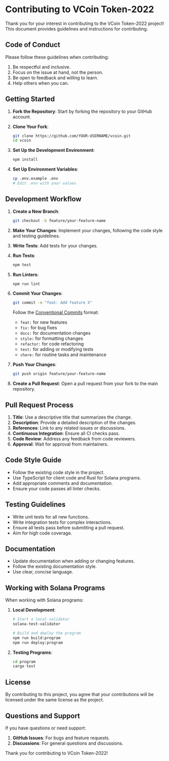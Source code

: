 # Contributing to VCoin Token-2022

Thank you for your interest in contributing to the VCoin Token-2022 project! This document provides guidelines and instructions for contributing.

## Code of Conduct

Please follow these guidelines when contributing:

1. Be respectful and inclusive.
2. Focus on the issue at hand, not the person.
3. Be open to feedback and willing to learn.
4. Help others when you can.

## Getting Started

1. **Fork the Repository**: Start by forking the repository to your GitHub account.

2. **Clone Your Fork**:
   ```bash
   git clone https://github.com/YOUR-USERNAME/vcoin.git
   cd vcoin
   ```

3. **Set Up the Development Environment**:
   ```bash
   npm install
   ```

4. **Set Up Environment Variables**:
   ```bash
   cp .env.example .env
   # Edit .env with your values
   ```

## Development Workflow

1. **Create a New Branch**:
   ```bash
   git checkout -b feature/your-feature-name
   ```

2. **Make Your Changes**: Implement your changes, following the code style and testing guidelines.

3. **Write Tests**: Add tests for your changes.

4. **Run Tests**:
   ```bash
   npm test
   ```

5. **Run Linters**:
   ```bash
   npm run lint
   ```

6. **Commit Your Changes**:
   ```bash
   git commit -m "feat: Add feature X"
   ```
   
   Follow the [Conventional Commits](https://www.conventionalcommits.org/) format:
   - `feat:` for new features
   - `fix:` for bug fixes
   - `docs:` for documentation changes
   - `style:` for formatting changes
   - `refactor:` for code refactoring
   - `test:` for adding or modifying tests
   - `chore:` for routine tasks and maintenance

7. **Push Your Changes**:
   ```bash
   git push origin feature/your-feature-name
   ```

8. **Create a Pull Request**: Open a pull request from your fork to the main repository.

## Pull Request Process

1. **Title**: Use a descriptive title that summarizes the change.
2. **Description**: Provide a detailed description of the changes.
3. **References**: Link to any related issues or discussions.
4. **Continuous Integration**: Ensure all CI checks pass.
5. **Code Review**: Address any feedback from code reviewers.
6. **Approval**: Wait for approval from maintainers.

## Code Style Guide

- Follow the existing code style in the project.
- Use TypeScript for client code and Rust for Solana programs.
- Add appropriate comments and documentation.
- Ensure your code passes all linter checks.

## Testing Guidelines

- Write unit tests for all new functions.
- Write integration tests for complex interactions.
- Ensure all tests pass before submitting a pull request.
- Aim for high code coverage.

## Documentation

- Update documentation when adding or changing features.
- Follow the existing documentation style.
- Use clear, concise language.

## Working with Solana Programs

When working with Solana programs:

1. **Local Development**:
   ```bash
   # Start a local validator
   solana-test-validator
   
   # Build and deploy the program
   npm run build:program
   npm run deploy:program
   ```

2. **Testing Programs**:
   ```bash
   cd program
   cargo test
   ```

## License

By contributing to this project, you agree that your contributions will be licensed under the same license as the project.

## Questions and Support

If you have questions or need support:

1. **GitHub Issues**: For bugs and feature requests.
2. **Discussions**: For general questions and discussions.

Thank you for contributing to VCoin Token-2022! 